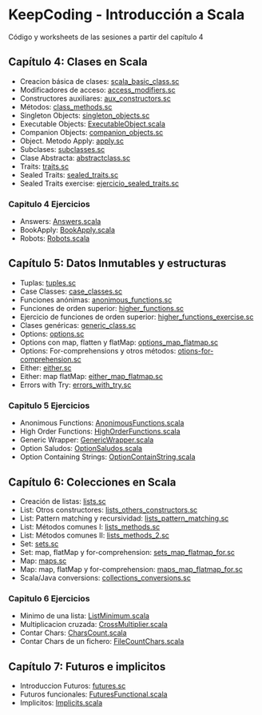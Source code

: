 # KeepCoding - Introducción a Scala

Código y worksheets de las sesiones a partir del capítulo 4

## Capítulo 4: Clases en Scala
* Creacion básica de clases: [scala_basic_class.sc](src/main/scala/com/keepcoding/scala/capitulo4/scala_basic_class.sc)
* Modificadores de acceso: [access_modifiers.sc](src/main/scala/com/keepcoding/scala/capitulo4/access_modifiers.sc)
* Constructores auxiliares: [aux_constructors.sc](src/main/scala/com/keepcoding/scala/capitulo4/aux_constructors.sc)
* Métodos: [class_methods.sc](src/main/scala/com/keepcoding/scala/capitulo4/class_methods.sc)
* Singleton Objects: [singleton_objects.sc](src/main/scala/com/keepcoding/scala/capitulo4/singleton_objects.sc)
* Executable Objects: [ExecutableObject.scala](src/main/scala/com/keepcoding/scala/capitulo4/ExecutableObject.scala)
* Companion Objects: [companion_objects.sc](src/main/scala/com/keepcoding/scala/capitulo4/companion_objects.sc)
* Object. Metodo Apply: [apply.sc](src/main/scala/com/keepcoding/scala/capitulo4/apply.sc)
* Subclases: [subclasses.sc](src/main/scala/com/keepcoding/scala/capitulo4/subclasses.sc)
* Clase Abstracta: [abstractclass.sc](src/main/scala/com/keepcoding/scala/capitulo4/abstractclass.sc)
* Traits: [traits.sc](src/main/scala/com/keepcoding/scala/capitulo4/traits.sc)
* Sealed Traits: [sealed_traits.sc](src/main/scala/com/keepcoding/scala/capitulo4/sealed_traits.sc)
* Sealed Traits exercise: [ejercicio_sealed_traits.sc](src/main/scala/com/keepcoding/scala/capitulo4/ejercicio_sealed_traits.sc)

### Capitulo 4 Ejercicios
* Answers: [Answers.scala](src/main/scala/com/keepcoding/scala/capitulo4/exercises/Answers.scala)
* BookApply: [BookApply.scala](src/main/scala/com/keepcoding/scala/capitulo4/exercises/BookApply.scala)
* Robots: [Robots.scala](src/main/scala/com/keepcoding/scala/capitulo4/exercises/Robots.scala)

## Capítulo 5: Datos Inmutables y estructuras
* Tuplas: [tuples.sc](src/main/scala/com/keepcoding/scala/capitulo5/tuples.sc)
* Case Classes: [case_classes.sc](src/main/scala/com/keepcoding/scala/capitulo5/case_classes.sc)
* Funciones anónimas: [anonimous_functions.sc](src/main/scala/com/keepcoding/scala/capitulo5/anonimous_functions.sc)
* Funciones de orden superior: [higher_functions.sc](src/main/scala/com/keepcoding/scala/capitulo5/higher_functions.sc)
* Ejercicio de funciones de orden superior: [higher_functions_exercise.sc](src/main/scala/com/keepcoding/scala/capitulo5/higher_functions_exercise.sc)
* Clases genéricas: [generic_class.sc](src/main/scala/com/keepcoding/scala/capitulo5/generic_class.sc)
* Options: [options.sc](src/main/scala/com/keepcoding/scala/capitulo5/options.sc)
* Options con map, flatten y flatMap: [options_map_flatmap.sc](src/main/scala/com/keepcoding/scala/capitulo5/options_map_flatmap.sc)
* Options: For-comprehensions y otros métodos: [otions-for-comprehension.sc](src/main/scala/com/keepcoding/scala/capitulo5/otions-for-comprehension.sc)
* Either: [either.sc](src/main/scala/com/keepcoding/scala/capitulo5/either.sc)
* Either: map flatMap: [either_map_flatmap.sc](src/main/scala/com/keepcoding/scala/capitulo5/either_map_flatmap.sc)
* Errors with Try: [errors_with_try.sc](src/main/scala/com/keepcoding/scala/capitulo5/errors_with_try.sc)

### Capitulo 5 Ejercicios
* Anonimous Functions: [AnonimousFunctions.scala](src/main/scala/com/keepcoding/scala/capitulo5/exercises/AnonimousFunctions.scala)
* High Order Functions: [HighOrderFunctions.scala](src/main/scala/com/keepcoding/scala/capitulo5/exercises/HighOrderFunctions.scala)
* Generic Wrapper: [GenericWrapper.scala](src/main/scala/com/keepcoding/scala/capitulo5/exercises/GenericWrapper.scala)
* Option Saludos: [OptionSaludos.scala](src/main/scala/com/keepcoding/scala/capitulo5/exercises/OptionSaludos.scala)
* Option Containing Strings: [OptionContainString.scala](src/main/scala/com/keepcoding/scala/capitulo5/exercises/OptionContainString.scala)


## Capítulo 6: Colecciones en Scala
* Creación de listas: [lists.sc](src/main/scala/com/keepcoding/scala/capitulo6/lists.sc)
* List: Otros constructores: [lists_others_constructors.sc](src/main/scala/com/keepcoding/scala/capitulo6/lists_others_constructors.sc)
* List: Pattern matching y recursividad: [lists_pattern_matching.sc](src/main/scala/com/keepcoding/scala/capitulo6/lists_pattern_matching.sc)
* List: Métodos comunes I: [lists_methods.sc](src/main/scala/com/keepcoding/scala/capitulo6/lists_methods.sc)
* List: Métodos comunes II: [lists_methods_2.sc](src/main/scala/com/keepcoding/scala/capitulo6/lists_methods_2.sc)
* Set: [sets.sc](src/main/scala/com/keepcoding/scala/capitulo6/sets.sc)
* Set: map, flatMap y for-comprehension: [sets_map_flatmap_for.sc](src/main/scala/com/keepcoding/scala/capitulo6/sets_map_flatmap_for.sc)
* Map: [maps.sc](src/main/scala/com/keepcoding/scala/capitulo6/maps.sc)
* Map: map, flatMap y for-comprehension: [maps_map_flatmap_for.sc](src/main/scala/com/keepcoding/scala/capitulo6/maps_map_flatmap_for.sc)
* Scala/Java conversions: [collections_conversions.sc](src/main/scala/com/keepcoding/scala/capitulo6/collections_conversions.sc)

### Capitulo 6 Ejercicios
* Minimo de una lista: [ListMinimum.scala](src/main/scala/com/keepcoding/scala/capitulo6/exercises/ListMinimum.scala)
* Multiplicacion cruzada: [CrossMultiplier.scala](src/main/scala/com/keepcoding/scala/capitulo6/exercises/CrossMultiplier.scala)
* Contar Chars: [CharsCount.scala](src/main/scala/com/keepcoding/scala/capitulo6/exercises/CharsCount.scala)
* Contar Chars de un fichero: [FileCountChars.scala](src/main/scala/com/keepcoding/scala/capitulo6/exercises/FileCountChars.scala)


## Capítulo 7: Futuros e implicitos
* Introduccion Futuros: [futures.sc](src/main/scala/com/keepcoding/scala/capitulo7/futures.sc)
* Futuros funcionales: [FuturesFunctional.scala](src/main/scala/com/keepcoding/scala/capitulo7/FuturesFunctional.scala)
* Implicitos: [Implicits.scala](src/main/scala/com/keepcoding/scala/capitulo7/Implicits.scala)
